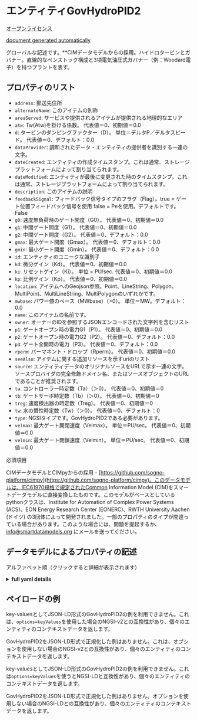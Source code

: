エンティティGovHydroPID2  
==================  
[オープンライセンス](https://github.com/smart-data-models//dataModel.EnergyCIM/blob/master/GovHydroPID2/LICENSE.md)  
[document generated automatically](https://docs.google.com/presentation/d/e/2PACX-1vTs-Ng5dIAwkg91oTTUdt8ua7woBXhPnwavZ0FxgR8BsAI_Ek3C5q97Nd94HS8KhP-r_quD4H0fgyt3/pub?start=false&loop=false&delayms=3000#slide=id.gb715ace035_0_60)  
グローバルな記述です。**CIMデータモデルからの採用。ハイドロタービンとガバナー。直線的なペンストック構成と3項電気油圧式ガバナー（例：Woodard電子）を持つプラントを表す。  

## プロパティのリスト  

- `address`: 郵送先住所  - `alternateName`: このアイテムの別称  - `areaServed`: サービスや提供されるアイテムが提供される地理的なエリア  - `atw`: Tw(Atw)を掛ける係数。  代表値＝0、初期値＝0.0  - `d`: タービンのダンピングファクター（D）。  単位＝デルタP／デルタスピード。  代表値＝0、デフォルト：0.0  - `dataProvider`: 調和されたデータ・エンティティの提供者を識別する一連の文字。  - `dateCreated`: エンティティの作成タイムスタンプ。これは通常、ストレージプラットフォームによって割り当てられます。  - `dateModified`: エンティティが最後に変更された時のタイムスタンプ。これは通常、ストレージプラットフォームによって割り当てられます。  - `description`: このアイテムの説明  - `feedbackSignal`: フィードバック信号タイプのフラグ（Flag）。true = ゲート位置フィードバック信号を使用 false = Peを使用。デフォルトです。False  - `g0`: 速度無負荷時のゲート開度（G0）。  代表値＝0、初期値＝0.0  - `g1`: 中間ゲート開度（G1）。  代表値＝0、初期値＝0.0  - `g2`: 中間ゲート開度（G2）。  代表値＝0、デフォルト：0.0  - `gmax`: 最大ゲート開度（Gmax）。  代表値＝0、デフォルト：0.0  - `gmin`: 最小ゲート開度（Gmin）。  代表値＝0、デフォルト：0.0  - `id`: エンティティのユニークな識別子  - `kd`: 微分ゲイン（Kd）。  代表値＝0、初期値＝0.0  - `ki`: リセットゲイン（Ki）。  単位 = PU/sec.  代表値＝0、初期値＝0.0  - `kp`: 比例ゲイン（Kp）。  代表値＝0、初期値＝0.0  - `location`: アイテムへのGeojson参照。Point、LineString、Polygon、MultiPoint、MultiLineString、MultiPolygonのいずれかです。  - `mwbase`: パワー値のベース（MWbase）（>0）。  単位＝MW。デフォルト：0.0  - `name`: このアイテムの名前です。  - `owner`: オーナーのIDを参照するJSONエンコードされた文字列を含むリスト  - `p1`: ゲートオープン時の電力G1（P1）。  代表値＝0、初期値＝0.0  - `p2`: ゲートオープン時の電力G2（P2）。  代表値＝0、デフォルト：0.0  - `p3`: ゲート全開時の電力（P3）。  代表値＝0、デフォルト：0.0  - `rperm`: パーマネント・ドロップ（Rperm）。  代表値＝0、初期値＝0.0  - `seeAlso`: アイテムに関する追加リソースを示すuriのリスト  - `source`: エンティティデータのオリジナルソースをURLで示す一連の文字。ソースプロバイダの完全修飾ドメイン名、またはソースオブジェクトのURLであることが推奨されます。  - `ta`: コントローラー時定数（Ta）（＞0）。  代表値＝0、初期値＝0  - `tb`: ゲートサーボ時定数（Tb）（＞0）。  代表値＝0、初期値＝0  - `treg`: 速度検出器の時定数（Treg）。  代表値＝0、初期値＝0  - `tw`: 水の慣性時定数（Tw）（＞0）。  代表値＝0、デフォルト：0  - `type`: NGSIタイプです。GovHydroPID2である必要があります。  - `velmax`: 最大ゲート開閉速度（Velmax）。  単位＝PU/sec。  代表値＝0、初期値＝0.0  - `velmin`: 最大ゲート閉鎖速度（Velmin）。  単位＝PU/sec。  代表値＝0、初期値＝0.0    
必須項目  
CIMデータモデルとCIMpyからの採用 - [https://github.com/sogno-platform/cimpy](https://github.com/sogno-platform/cimpy)。このデータモデルは、IEC61970規格で規定されたCommon Information Model (CIM)をスマートデータモデルに直接変換したものです。このモデルがベースとしているpythonクラスは、Institute for Automation of Complex Power Systems (ACS)、EON Energy Research Center (EONERC)、RWTH University Aachen (ドイツ) の3団体によって開発されました。一部のプロパティのタイプが間違っている場合があります。このような場合には、問題を提起するか、info@smartdatamodels.org にメールを送ってください。  
## データモデルによるプロパティの記述  
アルファベット順（クリックすると詳細が表示されます）  
<details><summary><strong>full yaml details</strong></summary>    
```yaml  
GovHydroPID2:    
  description: 'Adapted from CIM data models. Hydro turbine and governor. Represents plants with straight forward penstock configurations and three term electro-hydraulic governors (i.e. Woodard electronic).'    
  properties:    
    address:    
      description: 'The mailing address'    
      properties:    
        addressCountry:    
          description: 'Property. The country. For example, Spain. Model:''https://schema.org/addressCountry'''    
          type: string    
        addressLocality:    
          description: 'Property. The locality in which the street address is, and which is in the region. Model:''https://schema.org/addressLocality'''    
          type: string    
        addressRegion:    
          description: 'Property. The region in which the locality is, and which is in the country. Model:''https://schema.org/addressRegion'''    
          type: string    
        postOfficeBoxNumber:    
          description: 'Property. The post office box number for PO box addresses. For example, 03578. Model:''https://schema.org/postOfficeBoxNumber'''    
          type: string    
        postalCode:    
          description: 'Property. The postal code. For example, 24004. Model:''https://schema.org/https://schema.org/postalCode'''    
          type: string    
        streetAddress:    
          description: 'Property. The street address. Model:''https://schema.org/streetAddress'''    
          type: string    
      type: object    
      x-ngsi:    
        model: https://schema.org/address    
        type: Property    
    alternateName:    
      description: 'An alternative name for this item'    
      type: string    
      x-ngsi:    
        type: Property    
    areaServed:    
      description: 'The geographic area where a service or offered item is provided'    
      type: string    
      x-ngsi:    
        model: https://schema.org/Text    
        type: Property    
    atw:    
      description: 'Factor multiplying Tw (Atw).  Typical Value = 0. Default: 0.0'    
      type: number    
      x-ngsi:    
        model: https://schema.org/Number    
        type: Property    
    d:    
      description: 'Turbine damping factor (D).  Unit = delta P / delta speed.  Typical Value = 0. Default: 0.0'    
      type: number    
      x-ngsi:    
        model: https://schema.org/Number    
        type: Property    
    dataProvider:    
      description: 'A sequence of characters identifying the provider of the harmonised data entity.'    
      type: string    
      x-ngsi:    
        type: Property    
    dateCreated:    
      description: 'Entity creation timestamp. This will usually be allocated by the storage platform.'    
      format: date-time    
      type: string    
      x-ngsi:    
        type: Property    
    dateModified:    
      description: 'Timestamp of the last modification of the entity. This will usually be allocated by the storage platform.'    
      format: date-time    
      type: string    
      x-ngsi:    
        type: Property    
    description:    
      description: 'A description of this item'    
      type: string    
      x-ngsi:    
        type: Property    
    feedbackSignal:    
      description: 'Feedback signal type flag (Flag). true = use gate position feedback signal false = use Pe. Default: False'    
      type: number    
      x-ngsi:    
        model: https://schema.org/Number    
        type: Property    
    g0:    
      description: 'Gate opening at speed no load (G0).  Typical Value = 0. Default: 0.0'    
      type: number    
      x-ngsi:    
        model: https://schema.org/Number    
        type: Property    
    g1:    
      description: 'Intermediate gate opening (G1).  Typical Value = 0. Default: 0.0'    
      type: number    
      x-ngsi:    
        model: https://schema.org/Number    
        type: Property    
    g2:    
      description: 'Intermediate gate opening (G2).  Typical Value = 0. Default: 0.0'    
      type: number    
      x-ngsi:    
        model: https://schema.org/Number    
        type: Property    
    gmax:    
      description: 'Maximum gate opening (Gmax).  Typical Value = 0. Default: 0.0'    
      type: number    
      x-ngsi:    
        model: https://schema.org/Number    
        type: Property    
    gmin:    
      description: 'Minimum gate opening (Gmin).  Typical Value = 0. Default: 0.0'    
      type: number    
      x-ngsi:    
        model: https://schema.org/Number    
        type: Property    
    id:    
      anyOf: &govhydropid2_-_properties_-_owner_-_items_-_anyof    
        - description: 'Property. Identifier format of any NGSI entity'    
          maxLength: 256    
          minLength: 1    
          pattern: ^[\w\-\.\{\}\$\+\*\[\]`|~^@!,:\\]+$    
          type: string    
        - description: 'Property. Identifier format of any NGSI entity'    
          format: uri    
          type: string    
      description: 'Unique identifier of the entity'    
      x-ngsi:    
        type: Property    
    kd:    
      description: 'Derivative gain (Kd).  Typical Value = 0. Default: 0.0'    
      type: number    
      x-ngsi:    
        model: https://schema.org/Number    
        type: Property    
    ki:    
      description: 'Reset gain (Ki).  Unit = PU/ sec.  Typical Value = 0. Default: 0.0'    
      type: number    
      x-ngsi:    
        model: https://schema.org/Number    
        type: Property    
    kp:    
      description: 'Proportional gain (Kp).  Typical Value = 0. Default: 0.0'    
      type: number    
      x-ngsi:    
        model: https://schema.org/Number    
        type: Property    
    location:    
      description: 'Geojson reference to the item. It can be Point, LineString, Polygon, MultiPoint, MultiLineString or MultiPolygon'    
      oneOf:    
        - description: 'Geoproperty. Geojson reference to the item. Point'    
          properties:    
            bbox:    
              items:    
                type: number    
              minItems: 4    
              type: array    
            coordinates:    
              items:    
                type: number    
              minItems: 2    
              type: array    
            type:    
              enum:    
                - Point    
              type: string    
          required:    
            - type    
            - coordinates    
          title: 'GeoJSON Point'    
          type: object    
        - description: 'Geoproperty. Geojson reference to the item. LineString'    
          properties:    
            bbox:    
              items:    
                type: number    
              minItems: 4    
              type: array    
            coordinates:    
              items:    
                items:    
                  type: number    
                minItems: 2    
                type: array    
              minItems: 2    
              type: array    
            type:    
              enum:    
                - LineString    
              type: string    
          required:    
            - type    
            - coordinates    
          title: 'GeoJSON LineString'    
          type: object    
        - description: 'Geoproperty. Geojson reference to the item. Polygon'    
          properties:    
            bbox:    
              items:    
                type: number    
              minItems: 4    
              type: array    
            coordinates:    
              items:    
                items:    
                  items:    
                    type: number    
                  minItems: 2    
                  type: array    
                minItems: 4    
                type: array    
              type: array    
            type:    
              enum:    
                - Polygon    
              type: string    
          required:    
            - type    
            - coordinates    
          title: 'GeoJSON Polygon'    
          type: object    
        - description: 'Geoproperty. Geojson reference to the item. MultiPoint'    
          properties:    
            bbox:    
              items:    
                type: number    
              minItems: 4    
              type: array    
            coordinates:    
              items:    
                items:    
                  type: number    
                minItems: 2    
                type: array    
              type: array    
            type:    
              enum:    
                - MultiPoint    
              type: string    
          required:    
            - type    
            - coordinates    
          title: 'GeoJSON MultiPoint'    
          type: object    
        - description: 'Geoproperty. Geojson reference to the item. MultiLineString'    
          properties:    
            bbox:    
              items:    
                type: number    
              minItems: 4    
              type: array    
            coordinates:    
              items:    
                items:    
                  items:    
                    type: number    
                  minItems: 2    
                  type: array    
                minItems: 2    
                type: array    
              type: array    
            type:    
              enum:    
                - MultiLineString    
              type: string    
          required:    
            - type    
            - coordinates    
          title: 'GeoJSON MultiLineString'    
          type: object    
        - description: 'Geoproperty. Geojson reference to the item. MultiLineString'    
          properties:    
            bbox:    
              items:    
                type: number    
              minItems: 4    
              type: array    
            coordinates:    
              items:    
                items:    
                  items:    
                    items:    
                      type: number    
                    minItems: 2    
                    type: array    
                  minItems: 4    
                  type: array    
                type: array    
              type: array    
            type:    
              enum:    
                - MultiPolygon    
              type: string    
          required:    
            - type    
            - coordinates    
          title: 'GeoJSON MultiPolygon'    
          type: object    
      x-ngsi:    
        type: Geoproperty    
    mwbase:    
      description: 'Base for power values (MWbase) (>0).  Unit = MW. Default: 0.0'    
      type: number    
      x-ngsi:    
        model: https://schema.org/Number    
        type: Property    
    name:    
      description: 'The name of this item.'    
      type: string    
      x-ngsi:    
        type: Property    
    owner:    
      description: 'A List containing a JSON encoded sequence of characters referencing the unique Ids of the owner(s)'    
      items:    
        anyOf: *govhydropid2_-_properties_-_owner_-_items_-_anyof    
        description: 'Property. Unique identifier of the entity'    
      type: array    
      x-ngsi:    
        type: Property    
    p1:    
      description: 'Power at gate opening G1 (P1).  Typical Value = 0. Default: 0.0'    
      type: number    
      x-ngsi:    
        model: https://schema.org/Number    
        type: Property    
    p2:    
      description: 'Power at gate opening G2 (P2).  Typical Value = 0. Default: 0.0'    
      type: number    
      x-ngsi:    
        model: https://schema.org/Number    
        type: Property    
    p3:    
      description: 'Power at full opened gate (P3).  Typical Value = 0. Default: 0.0'    
      type: number    
      x-ngsi:    
        model: https://schema.org/Number    
        type: Property    
    rperm:    
      description: 'Permanent drop (Rperm).  Typical Value = 0. Default: 0.0'    
      type: number    
      x-ngsi:    
        model: https://schema.org/Number    
        type: Property    
    seeAlso:    
      description: 'list of uri pointing to additional resources about the item'    
      oneOf:    
        - items:    
            format: uri    
            type: string    
          minItems: 1    
          type: array    
        - format: uri    
          type: string    
      x-ngsi:    
        type: Property    
    source:    
      description: 'A sequence of characters giving the original source of the entity data as a URL. Recommended to be the fully qualified domain name of the source provider, or the URL to the source object.'    
      type: string    
      x-ngsi:    
        type: Property    
    ta:    
      description: 'Controller time constant (Ta) (>0).  Typical Value = 0. Default: 0'    
      type: number    
      x-ngsi:    
        model: https://schema.org/Number    
        type: Property    
    tb:    
      description: 'Gate servo time constant (Tb) (>0).  Typical Value = 0. Default: 0'    
      type: number    
      x-ngsi:    
        model: https://schema.org/Number    
        type: Property    
    treg:    
      description: 'Speed detector time constant (Treg).  Typical Value = 0. Default: 0'    
      type: number    
      x-ngsi:    
        model: https://schema.org/Number    
        type: Property    
    tw:    
      description: 'Water inertia time constant (Tw) (>0).  Typical Value = 0. Default: 0'    
      type: number    
      x-ngsi:    
        model: https://schema.org/Number    
        type: Property    
    type:    
      description: 'NGSI type. It has to be GovHydroPID2'    
      enum:    
        - GovHydroPID2    
      type: string    
      x-ngsi:    
        type: Property    
    velmax:    
      description: 'Maximum gate opening velocity (Velmax).  Unit = PU/sec.  Typical Value = 0. Default: 0.0'    
      type: number    
      x-ngsi:    
        model: https://schema.org/Number    
        type: Property    
    velmin:    
      description: 'Maximum gate closing velocity (Velmin).  Unit = PU/sec.  Typical Value = 0. Default: 0.0'    
      type: number    
      x-ngsi:    
        model: https://schema.org/Number    
        type: Property    
  required: []    
  type: object    
  x-derived-from: ""    
  x-disclaimer: 'Redistribution and use in source and binary forms, with or without modification, are permitted  provided that the license conditions are met. Copyleft (c) 2021 Contributors to Smart Data Models Program'    
  x-license-url: https://github.com/smart-data-models/dataModel.EnergyCIM/blob/master/GovHydroPID2/LICENSE.md    
  x-model-schema: https://smart-data-models.github.io/dataModels.CIMEnergyClasses/GovHydroPID2/schema.json    
  x-model-tags: ""    
  x-version: 0.0.1    
```  
</details>    
## ペイロードの例  
key-valuesとしてJSON-LD形式のGovHydroPID2の例を利用できません。これは、`options=keyValues`を使用した場合のNGSI-v2との互換性があり、個々のエンティティのコンテキストデータを返します。  
GovHydroPID2をJSON-LD形式で正規化した例はありません。これは、オプションを使用しない場合のNGSI-v2との互換性があり、個々のエンティティのコンテキストデータを返します。  
key-valuesとしてJSON-LD形式のGovHydroPID2の例を利用できません。これは`options=keyValues`を使うとNGSI-LDと互換性があり、個々のエンティティのコンテキストデータを返します。  
GovHydroPID2をJSON-LD形式で正規化した例はありません。オプションを使用しない場合のNGSI-LDとの互換性があり、個々のエンティティのコンテキストデータを返します。  
